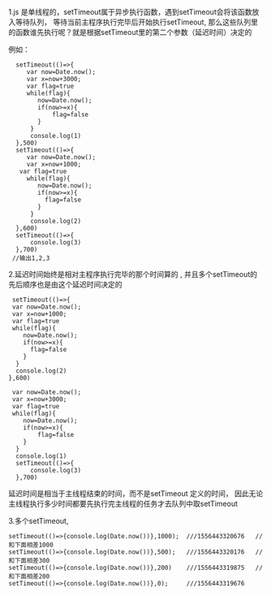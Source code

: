 1.js 是单线程的，setTimeout属于异步执行函数，遇到setTimeout会将该函数放入等待队列，
   等待当前主程序执行完毕后开始执行setTimeout,
   那么这些队列里的函数谁先执行呢？就是根据setTimeout里的第二个参数（延迟时间）决定的


   例如：
   
      setTimeout(()=>{
         var now=Date.now();
         var x=now+3000;
         var flag=true
         while(flag){
            now=Date.now();
            if(now>=x){
                flag=false
            }
          }
          console.log(1)
      },500)
      setTimeout(()=>{
         var now=Date.now();
         var x=now+1000;
       var flag=true
         while(flag){
            now=Date.now();
            if(now>=x){
              flag=false
            }
          }
          console.log(2)
      },600)
      setTimeout(()=>{
          console.log(3)
      },700)
     //输出1,2,3
2.延迟时间始终是相对主程序执行完毕的那个时间算的 ,
  并且多个setTimeout的先后顺序也是由这个延迟时间决定的
 
     setTimeout(()=>{
     var now=Date.now();
     var x=now+1000;
     var flag=true
     while(flag){
        now=Date.now();
        if(now>=x){
          flag=false
        }
      }
      console.log(2)
    },600)
  
     var now=Date.now();
     var x=now+3000;
     var flag=true
     while(flag){
        now=Date.now();
        if(now>=x){
            flag=false
        }
      }
      console.log(1)
      setTimeout(()=>{
          console.log(3)
      },700)

  延迟时间是相当于主线程结束的时间，而不是setTimeout 定义的时间，
  因此无论主线程执行多少时间都要先执行完主线程的任务才去队列中取setTimeout

3.多个setTimeout,

    setTimeout(()=>{console.log(Date.now())},1000);  ///1556443320676   //和下面相差1000
    setTimeout(()=>{console.log(Date.now())},500);   ///1556443320176   //和下面相差300
    setTimeout(()=>{console.log(Date.now())},200)    ///1556443319875   //和下面相差200
    setTimeout(()=>{console.log(Date.now())},0);     ///1556443319676
